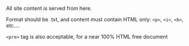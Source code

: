 All site content is served from here.

Format should be .txt, and content must contain HTML only: `<p>`, `<i>`,
`<b>`, etc....

`<pre>` tag is also acceptable, for a near 100% HTML free document
